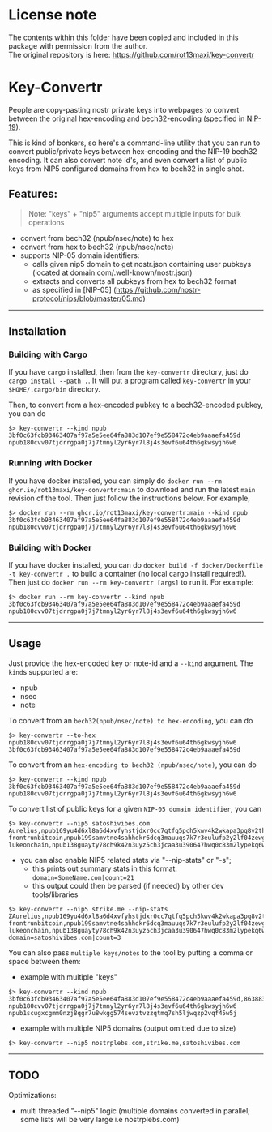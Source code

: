 # License note
The contents within this folder have been copied and included in this package with permission from the author.  
The original repository is here: https://github.com/rot13maxi/key-convertr

# Key-Convertr
People are copy-pasting nostr private keys into webpages to convert between the original hex-encoding and bech32-encoding (specified in [NIP-19](https://github.com/nostr-protocol/nips/blob/master/19.md)).

This is kind of bonkers, so here's a command-line utility that you can run to convert public/private keys between hex-encoding and the NIP-19 bech32 encoding. It can also convert note id's, and even convert a list of public keys from NIP5 configured domains from hex to bech32 in single shot.

## Features:
>Note: "keys" + "nip5" arguments accept multiple inputs for bulk operations
- convert from bech32 (npub/nsec/note) to hex
- convert from hex to bech32 (npub/nsec/note)
- supports NIP-05 domain identifiers:
    - calls given nip5 domain to get nostr.json containing user pubkeys (located at domain.com/.well-known/nostr.json)
    - extracts and converts all pubkeys from hex to bech32 format
    - as specified in [NIP-05] (https://github.com/nostr-protocol/nips/blob/master/05.md)
---
## Installation
### Building with Cargo
If you have `cargo` installed, then from the `key-convertr` directory, just do `cargo install --path .`. It will put a program called `key-convertr` in your `$HOME/.cargo/bin` directory.

Then, to convert from a hex-encoded pubkey to a bech32-encoded pubkey, you can do

```shell
$> key-convertr --kind npub 3bf0c63fcb93463407af97a5e5ee64fa883d107ef9e558472c4eb9aaaefa459d
npub180cvv07tjdrrgpa0j7j7tmnyl2yr6yr7l8j4s3evf6u64th6gkwsyjh6w6
```

### Running with Docker
If you have docker installed, you can simply do `docker run --rm ghcr.io/rot13maxi/key-convertr:main` to download and run the latest `main` revision of the tool. Then just follow the instructions below. For example,
```shell
$> docker run --rm ghcr.io/rot13maxi/key-convertr:main --kind npub 3bf0c63fcb93463407af97a5e5ee64fa883d107ef9e558472c4eb9aaaefa459d
npub180cvv07tjdrrgpa0j7j7tmnyl2yr6yr7l8j4s3evf6u64th6gkwsyjh6w6
```

### Building with Docker
If you have docker installed, you can do `docker build -f docker/Dockerfile -t key-convertr .` to build a container (no local cargo install required!). Then just do `docker run --rm key-convertr [args]` to run it. For example:

```shell
$> docker run --rm key-convertr --kind npub 3bf0c63fcb93463407af97a5e5ee64fa883d107ef9e558472c4eb9aaaefa459d
npub180cvv07tjdrrgpa0j7j7tmnyl2yr6yr7l8j4s3evf6u64th6gkwsyjh6w6
```
---
## Usage

Just provide the hex-encoded key or note-id and a `--kind` argument. The `kind`s supported are:
- npub
- nsec
- note

To convert from an `bech32(npub/nsec/note) to hex-encoding`, you can do

```shell
$> key-convertr --to-hex npub180cvv07tjdrrgpa0j7j7tmnyl2yr6yr7l8j4s3evf6u64th6gkwsyjh6w6
3bf0c63fcb93463407af97a5e5ee64fa883d107ef9e558472c4eb9aaaefa459d
```

To convert from an `hex-encoding to bech32 (npub/nsec/note)`, you can do

```shell
$> key-convertr --kind npub 3bf0c63fcb93463407af97a5e5ee64fa883d107ef9e558472c4eb9aaaefa459d
npub180cvv07tjdrrgpa0j7j7tmnyl2yr6yr7l8j4s3evf6u64th6gkwsyjh6w6
```
To convert list of public keys for a given `NIP-05 domain identifier`, you can
```shell
$> key-convertr --nip5 satoshivibes.com
Aurelius,npub169yu4d6xl8a6d4xvfyhstjdxr0cc7qtfq5pch5kwv4k2wkapa3pq8v2thg
frontrunbitcoin,npub199samvtne4sahhdkr6dcq3mauuqs7k7r3eulufp2y2lf04zewglqtu9mfd
lukeonchain,npub138guayty78ch9k42n3uyz5ch3jcaa3u390647hwq0c83m2lypekq6wk36k
```
- you can also enable NIP5 related stats via "--nip-stats" or "-s";
    - this prints out summary stats in this format: `domain=SomeName.com|count=21`
    - this output could then be parsed (if needed) by other dev tools/libraries
```shell
$> key-convertr --nip5 strike.me --nip-stats
ZAurelius,npub169yu4d6xl8a6d4xvfyhstjdxr0cc7qtfq5pch5kwv4k2wkapa3pq8v2thg
frontrunbitcoin,npub199samvtne4sahhdkr6dcq3mauuqs7k7r3eulufp2y2lf04zewglqtu9mfd
lukeonchain,npub138guayty78ch9k42n3uyz5ch3jcaa3u390647hwq0c83m2lypekq6wk36k
domain=satoshivibes.com|count=3
```

You can also pass `multiple keys/notes` to the tool by putting a comma or space between them:
- example with multiple "keys"
```shell
$> key-convertr --kind npub 3bf0c63fcb93463407af97a5e5ee64fa883d107ef9e558472c4eb9aaaefa459d,863883611bdbe6291c081fb8775908a7ab0cb04b608405ec1e85e9f938020a98
npub180cvv07tjdrrgpa0j7j7tmnyl2yr6yr7l8j4s3evf6u64th6gkwsyjh6w6
npub1scugxcgmm0nzj8qgr7u8wkgg574sevztvzzqtmq7sh5ljwqzp2vqf45w5j
```
- example with multiple NIP5 domains (output omitted due to size)
```
$> key-convertr --nip5 nostrplebs.com,strike.me,satoshivibes.com
```
---
## TODO
Optimizations:
- multi threaded "--nip5" logic (multiple domains converted in parallel; some lists will be very large i.e nostrplebs.com)